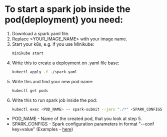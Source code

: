 # To start a spark job inside the pod(deployment) you need:
1) Download a spark.yaml file.
2) Replace <YOUR_IMAGE_NAME> with your image name.                  
3) Start your k8s, e.g. if you use Minikube:
	```sh
	minikube start
	```
4) Write this to create a deployment on .yaml file base:
	```sh
	kubectl apply -f ./spark.yaml 
	```
5) Write this and find your new pod name:
	```sh
	kubectl get pods 
	```
6) Write this to run spark job inside the pod:
	```sh
	kubectl exec <POD_NAME> -- spark-submit --jars "./*" <SPARK_CONFIGS> --class Main sparkpractice_2.12-0.1.0-SNAPSHOT.jar
	```
	
- POD_NAME - Name of the created pod, that you look at step 5.
- SPARK_CONFIGS - Spark configuration parameters in format "--conf key=value" (Examples - [here](https://github.com/YuliyaValova/DataEngineer_SparkPractice/blob/master/README.md))
	
